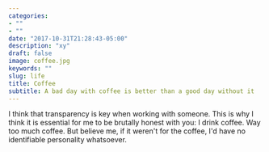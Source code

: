```yaml
---
categories:
- ""
- ""
date: "2017-10-31T21:28:43-05:00"
description: "xy"
draft: false
image: coffee.jpg
keywords: ""
slug: life
title: Coffee
subtitle: A bad day with coffee is better than a good day without it
---
```


I think that transparency is key when working with someone. This is why I think it is essential for me to be brutally honest with you: I drink coffee. Way too much coffee. But believe me, if it weren't for the coffee, I'd have no identifiable personality whatsoever.